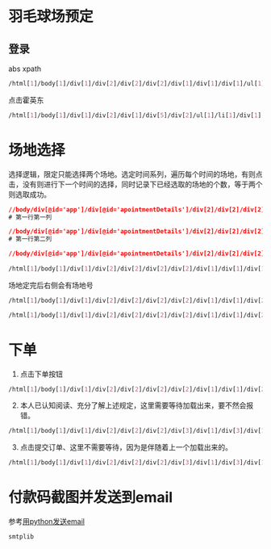 

# 羽毛球场预定

## 登录

abs xpath

```css
/html[1]/body[1]/div[1]/div[2]/div[2]/div[2]/div[1]/div[1]/div[1]/ul[1]/li[5]/a[1]/img[1]
```

点击霍英东

```css
/html[1]/body[1]/div[1]/div[2]/div[1]/div[5]/div[2]/ul[1]/li[1]/div[1]
```



# 场地选择

选择逻辑，限定只能选择两个场地。选定时间系列，遍历每个时间的场地，有则点击，没有则进行下一个时间的选择，同时记录下已经选取的场地的个数，等于两个则选取成功。

```css
//body/div[@id='app']/div[@id='apointmentDetails']/div[2]/div[2]/div[2]/div[1]/div[1]/div[1]/div[1]/div[1]/div[1]/div[1]/div[1]/div[1]
# 第一行第一列

//body/div[@id='app']/div[@id='apointmentDetails']/div[2]/div[2]/div[2]/div[1]/div[1]/div[1]/div[1]/div[1]/div[1]/div[2]/div[1]/div[1]
# 第一行第二列    

//body/div[@id='app']/div[@id='apointmentDetails']/div[2]/div[2]/div[2]/div[1]/div[1]/div[1]/div[1]/div[1]/div[1]/div[3]/div[1]/div[1]
    
/html[1]/body[1]/div[1]/div[2]/div[2]/div[2]/div[2]/div[1]/div[1]/div[1]/div[1]/div[1]/div[6]/div[1]/div[1]/div[1]
```

场地定完后右侧会有场地号

```css
/html[1]/body[1]/div[1]/div[2]/div[2]/div[2]/div[2]/div[1]/div[1]/div[2]/div[1]/div[1]/div[1]/div[1]

/html[1]/body[1]/div[1]/div[2]/div[2]/div[2]/div[2]/div[1]/div[1]/div[2]/div[1]/div[1]/div[2]/div[1]

```



# 下单

1. 点击下单按钮

```css
/html[1]/body[1]/div[1]/div[2]/div[2]/div[2]/div[2]/div[1]/div[1]/div[2]/div[3]/button[1]
```

2. 本人已认知阅读、充分了解上述规定，这里需要等待加载出来，要不然会报错。

```css
/html[1]/body[1]/div[1]/div[2]/div[2]/div[2]/div[3]/div[1]/div[3]/div[1]/div[1]/label[1]/span[1]/span[1]
```

3. 点击提交订单、这里不需要等待，因为是伴随着上一个加载出来的。

```css
/html[1]/body[1]/div[1]/div[2]/div[2]/div[2]/div[3]/div[1]/div[3]/div[1]/div[2]/button[2]
```

# 付款码截图并发送到email

参考[用python发送email](https://zhuanlan.zhihu.com/p/24180606)

```
smtplib
```

